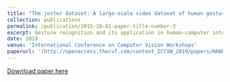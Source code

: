 ```yaml
---
title: "The jester dataset: A large-scale video dataset of human gestures"
collection: publications
permalink: /publication/2015-10-01-paper-title-number-3
excerpt: Gesture recognition and its application in human-computer interfaces have been growing increasingly popular in recent years. Although many gestures can be recognized from a single image frame, to build a responsive, accurate system, that can recognize complex gestures with subtle differences between them we need large-scale real-world video datasets. In this work, we introduce the largest collection of short clips of videos of humans performing gestures in front of the camera. The dataset has been collected with the help of over 1300 different actors in their unconstrained environments. Additionally, we present an on-going gesture recognition challenge based on our dataset and the current results. We also describe how a baseline achieving over 93% recognition accuracy can be obtained with a simple 3D convolutional neural network.
date: 2019
venue: 'International Conference on Computer Vision Workshops'
paperurl: '(http://openaccess.thecvf.com/content_ICCVW_2019/papers/HANDS/Materzynska_The_Jester_Dataset_A_Large-Scale_Video_Dataset_of_Human_Gestures_ICCVW_2019_paper.pdf)'
---
```


[Download paper here](http://openaccess.thecvf.com/content_ICCVW_2019/papers/HANDS/Materzynska_The_Jester_Dataset_A_Large-Scale_Video_Dataset_of_Human_Gestures_ICCVW_2019_paper.pdf)


